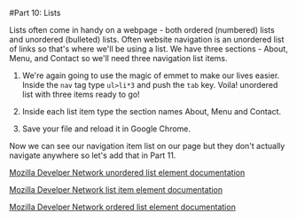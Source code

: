 #Part 10: Lists

Lists often come in handy on a webpage - both ordered (numbered) lists and unordered (bulleted) lists.  Often website navigation is an unordered list of links so that's where we'll be using a list. We have three sections - About, Menu, and Contact so we'll need three navigation list items.

 1. We're again going to use the magic of emmet to make our lives easier.  Inside the `nav` tag type `ul>li*3` and push the `tab` key.  Voila! unordered list with three items ready to go!
 
 2. Inside each list item type the section names About, Menu and Contact.
 
 3. Save your file and reload it in Google Chrome.
 
Now we can see our navigation item list on our page but they don't actually navigate anywhere so let's add that in Part 11.

[Mozilla Develper Network unordered list element documentation](https://developer.mozilla.org/en-US/docs/Web/HTML/Element/ul)

[Mozilla Develper Network list item element documentation](https://developer.mozilla.org/en-US/docs/Web/HTML/Element/li)

[Mozilla Develper Network ordered list element documentation](https://developer.mozilla.org/en-US/docs/Web/HTML/Element/ol)